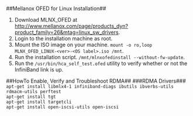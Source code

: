##Mellanox OFED for Linux Installation## 
  
1. Download MLNX_OFED at http://www.mellanox.com/page/products_dyn?product_family=26&mtag=linux_sw_drivers.  
2. Login to the installation machine as root.  
3. Mount the ISO image on your machine. `mount -o ro,loop MLNX_OFED_LINUX-<ver>-<OS label>.iso /mnt`.  
4. Run the installation script. `/mnt/mlnxofedinstall --without-fw-update`.  
5.  Run the `/usr/bin/hca_self_test.ofed` utility to verify whether or not the InfiniBand link is up.  
  
##HowTo Enable, Verify and Troubleshoot RDMA##
###RDMA Drivers###
`apt-get install libmlx4-1 infiniband-diags ibutils ibverbs-utils rdmacm-utils perftest`  
`apt-get install tgt`  
`apt-get install targetcli`  
`apt-get install open-iscsi-utils open-iscsi`  
